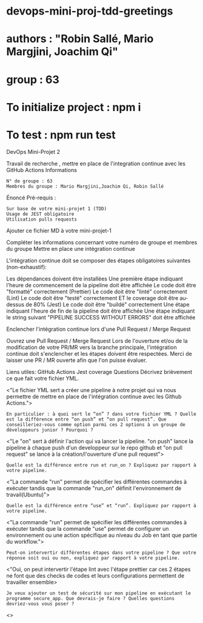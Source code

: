 # devops-mini-proj-tdd-greetings

# authors : "Robin Sallé, Mario Margjini, Joachim Qi"
# group : 63

# To initialize project : npm i

# To test : npm run test


DevOps Mini-Projet 2

Travail de recherche , mettre en place de l'integration continue avec les GitHub Actions
Informations

    N° de groupe : 63
    Membres du groupe : Mario Margjini,Joachim Qi, Robin Sallé

Énoncé
Pré-requis :

    Sur base de votre mini-projet 1 (TDD)
    Usage de JEST obligatoire
    Utilisation pulls requests

Ajouter ce fichier MD à votre mini-projet-1

Compléter les informations concernant votre numéro de groupe et membres du groupe
Mettre en place une intégration continue

L'intégration continue doit se composer des étapes obligatoires suivantes (non-exhaustif):

Les dépendances doivent être installées
Une première étape indiquant l'heure de commencement de la pipeline doit être affichée
Le code doit être "formatté" correctement (Prettier)
Le code doit être "linté" correctement (Lint)
Le code doit être "testé" correctement ET le coverage doit être au-dessus de 80% (Jest)
Le code doit être "buildé" correctement
Une étape indiquant l'heure de fin de la pipeline doit être affichée
Une étape indiquant le string suivant "PIPELINE SUCCESS WITHOUT ERRORS" doit être affichée

Enclencher l'intégration continue lors d'une Pull Request / Merge Request

Ouvrez une Pull Request / Merge Request Lors de l'ouverture et/ou de la modification de votre PR/MR vers la branche principale, l'intégration continue doit s'enclencher et les étapes doivent être respectées. Merci de laisser une PR / MR ouverte afin que l'on puisse évaluer.

Liens utiles: GitHub Actions Jest coverage
Questions
Décrivez brièvement ce que fait votre fichier YML.

<"Le fichier YML sert a créer une pipeline à notre projet qui va nous permettre de mettre en place de l'intégration continue avec les Github Actions.">

    En particulier : à quoi sert le “on” ? dans votre fichier YML ? Quelle est la différence entre “on push” et “on pull request”. Que conseilleriez-vous comme option parmi ces 2 options à un groupe de développeurs junior ? Pourquoi ?

<"Le "on" sert à définir l'action qui va lancer la pipeline. "on push" lance la pipeline à chaque push d'un developpeur sur le repo github et "on pull request" se lance à la création/l'ouverture d'une pull request">

    Quelle est la différence entre run et run_on ? Expliquez par rapport à votre pipeline.

<"La commande "run" permet de spécifier les différentes commandes à exécuter tandis que la commande "run_on" définit l'environnement de travail(Ubuntu)">

    Quelle est la différence entre “use” et “run”. Expliquez par rapport à votre pipeline.

<"La commande "run" permet de spécifier les différentes commandes à exécuter tandis que la commande "use" permet de configurer un environnement ou une action spécifique au niveau du Job en tant que partie du workflow.">

    Peut-on intervertir différentes étapes dans votre pipeline ? Que votre réponse soit oui ou non, expliquez par rapport à votre pipeline.

<"Oui, on peut intervertir l'étape lint avec l'étape prettier car ces 2 étapes ne font que des checks de codes et leurs configurations permettent de travailler ensemble>

    Je veux ajouter un test de sécurité sur mon pipeline en exécutant le programme secure_app. Que devrais-je faire ? Quelles questions devriez-vous vous poser ?

<>
